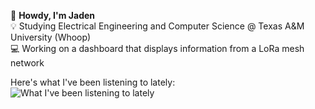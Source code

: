 👋 <strong>Howdy, I'm Jaden</strong><br>
💡 Studying Electrical Engineering and Computer Science @ Texas A&M University (Whoop)<br>
💻 Working on a dashboard that displays information from a LoRa mesh network<br>

Here's what I've been listening to lately:<br>
![What I've been listening to lately](https://spotify-recently-played-readme.vercel.app/api?user=jadenbanze&unique={true|1|on|yes})

<!---
jadenbanze/jadenbanze is a ✨ special ✨ repository because its `README.md` (this file) appears on your GitHub profile.
You can click the Preview link to take a look at your changes.
--->
